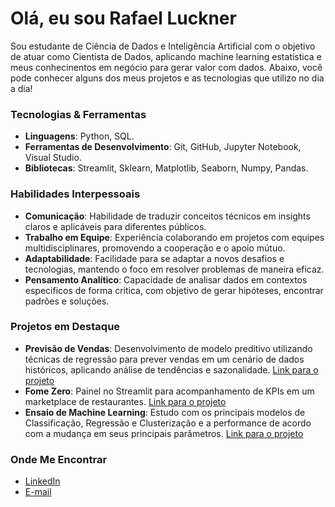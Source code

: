 
# Olá, eu sou Rafael Luckner 

Sou estudante de Ciência de Dados e Inteligência Artificial com o objetivo de atuar como Cientista de Dados, aplicando machine learning estatística e meus conhecinentos em negócio para gerar valor com dados. Abaixo, você pode conhecer alguns dos meus projetos e as tecnologias que utilizo no dia a dia!

### Tecnologias & Ferramentas
- **Linguagens**: Python, SQL.
- **Ferramentas de Desenvolvimento**: Git, GitHub, Jupyter Notebook, Visual Studio.
- **Bibliotecas**: Streamlit, Sklearn, Matplotlib, Seaborn, Numpy, Pandas.

### Habilidades Interpessoais
- **Comunicação**: Habilidade de traduzir conceitos técnicos em insights claros e aplicáveis para diferentes públicos.
- **Trabalho em Equipe**: Experiência colaborando em projetos com equipes multidisciplinares, promovendo a cooperação e o apoio mútuo.
- **Adaptabilidade**: Facilidade para se adaptar a novos desafios e tecnologias, mantendo o foco em resolver problemas de maneira eficaz.
- **Pensamento Analítico**: Capacidade de analisar dados em contextos especificos de forma crítica, com objetivo de gerar hipóteses, encontrar padrões e soluções.


### Projetos em Destaque
- **Previsão de Vendas**: Desenvolvimento de modelo preditivo utilizando técnicas de regressão para prever vendas em um cenário de dados históricos, aplicando análise de tendências e sazonalidade. [Link para o projeto](https://github.com/RafaelLuckner/Previsao_Vendas)
- **Fome Zero**: Painel no Streamlit para acompanhamento de KPIs em um marketplace de restaurantes. [Link para o projeto](https://github.com/RafaelLuckner/Projeto_Fome_Zero)
- **Ensaio de Machine Learning**: Estudo com os principais modelos de Classificação, Regressão e Clusterização e a performance de acordo com a mudança em seus principais parâmetros. [Link para o projeto](https://github.com/RafaelLuckner/ensaio-de-machine-learning)
### Onde Me Encontrar
- [LinkedIn](https://www.linkedin.com/in/rafael-luckner/)
- [E-mail](mailto:rafaelluckner1@gmail.com)
